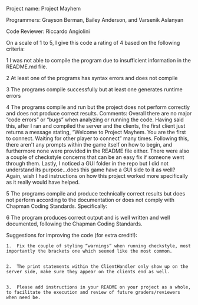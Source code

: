 Project name: Project Mayhem 


Programmers: Grayson Berman, Bailey Anderson, and Varsenik Aslanyan 


Code Reviewer: Riccardo Angiolini


On a scale of 1 to 5, I give this code a rating of 4 based on the following criteria:


1 I was not able to compile the program due to insufficient information in the README.md file.


2 At least one of the programs has syntax errors and does not compile


3 The programs compile successfully but at least one generates runtime errors


4 The programs compile and run but the project does not perform correctly and does not produce correct results. 
Comments: Overall there are no major “code errors” or “bugs” when analyzing or running the code. Having said this, after I ran and compiled the server and the clients, the first client just returns a message stating, “Welcome to Project Mayhem. You are the first to connect. Waiting for other player to connect” many times. Following this, there aren't any prompts within the game itself on how to begin, and furthermore none were provided in the README file either. There were also a couple of checkstyle concerns that can be an easy fix if someone went through them. Lastly, I noticed a GUI folder in the repo but I did not understand its purpose…does this game have a GUI side to it as well? Again, wish I had instructions on how this project worked more specifically as it really would have helped.


5 The programs compile and produce technically correct results but does not perform according to the documentation or does not comply with Chapman Coding Standards. Specifically:


6 The program produces correct output and is well written and well documented, following the Chapman Coding Standards.


Suggestions for improving the code (for extra credit!):


	1.	Fix the couple of styling “warnings” when running checkstyle, most importantly the brackets one which seemed like the most common.
  
  
	2.	The print statements within the ClientHandler only show up on the server side, make sure they appear on the clients end as well.
  
  
	3.	Please add instructions in your README on your project as a whole, to facilitate the execution and review of future graders/reviewers when need be. 

